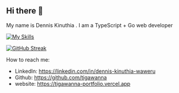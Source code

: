## Hi there 👋

My name is Dennis Kinuthia . I am a TypeScript + Go web developer



[![My Skills](https://skillicons.dev/icons?i=typescript,react,vite,nextjs,tailwind,firebase,supabase,nodejs,deno,mongodb,postgres,graphql&theme=dark)](https://skillicons.dev)







[![GitHub Streak](https://github-readme-streak-stats.herokuapp.com?user=tigawanna&theme=navy-gear)](https://git.io/streak-stats)




<!-- ![Alt text](https://spotify-recently-played-readme.vercel.app/api?user=ux88ch98gposewxwurgcx0pho&count=10) -->

How to reach me: 
- LinkedIn: https://linkedin.com/in/dennis-kinuthia-waweru
- Github: https://github.com/tigawanna
- website: https://tigawanna-portfolio.vercel.app
